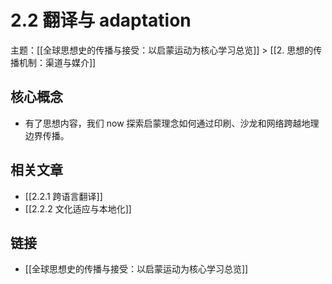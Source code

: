 # 2.2 翻译与 adaptation

主题：[[全球思想史的传播与接受：以启蒙运动为核心学习总览]] > [[2. 思想的传播机制：渠道与媒介]]

## 核心概念

- 有了思想内容，我们 now 探索启蒙理念如何通过印刷、沙龙和网络跨越地理边界传播。

## 相关文章

- [[2.2.1 跨语言翻译]]
- [[2.2.2 文化适应与本地化]]

## 链接

- [[全球思想史的传播与接受：以启蒙运动为核心学习总览]]
